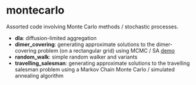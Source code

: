montecarlo
==========

Assorted code involving Monte Carlo methods / stochastic processes.

* __dla__: diffusion-limited aggregation
* __dimer_covering__: generating approximate solutions to the dimer-covering problem (on a rectangular grid) using MCMC / SA [demo](dimer_covering/python/dimers_demo_171119.webm)
* __random_walk__: simple random walker and variants
* __travelling_salesman__: generating approximate solutions to the travelling salesman problem using a Markov Chain Monte Carlo / simulated annealing algorithm

